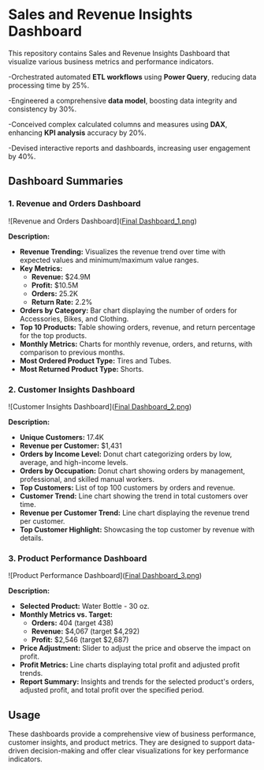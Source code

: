 # Sales and Revenue Insights Dashboard


This repository contains Sales and Revenue Insights Dashboard that visualize various business metrics and performance indicators.

-Orchestrated automated **ETL workflows** using **Power Query**, reducing data processing time by 25%.

-Engineered a comprehensive **data model**, boosting data integrity and consistency by 30%.

-Conceived complex calculated columns and measures using **DAX**, enhancing **KPI analysis** accuracy by 20%.

-Devised interactive reports and dashboards, increasing user engagement by 40%.

## Dashboard Summaries

### 1. Revenue and Orders Dashboard
![Revenue and Orders Dashboard]([Final Dashboard_1.png](https://github.com/VamshiKrishnaKatika/Sales-and-Revenue-Insights-Dashboard/blob/main/Final%20Dashboard_1.png))

**Description:**
- **Revenue Trending:** Visualizes the revenue trend over time with expected values and minimum/maximum value ranges.
- **Key Metrics:**
  - **Revenue:** $24.9M
  - **Profit:** $10.5M
  - **Orders:** 25.2K
  - **Return Rate:** 2.2%
- **Orders by Category:** Bar chart displaying the number of orders for Accessories, Bikes, and Clothing.
- **Top 10 Products:** Table showing orders, revenue, and return percentage for the top products.
- **Monthly Metrics:** Charts for monthly revenue, orders, and returns, with comparison to previous months.
- **Most Ordered Product Type:** Tires and Tubes.
- **Most Returned Product Type:** Shorts.

### 2. Customer Insights Dashboard
![Customer Insights Dashboard]([Final Dashboard_2.png](https://github.com/VamshiKrishnaKatika/Sales-and-Revenue-Insights-Dashboard/blob/main/Final%20Dashboard_2.png))

**Description:**
- **Unique Customers:** 17.4K
- **Revenue per Customer:** $1,431
- **Orders by Income Level:** Donut chart categorizing orders by low, average, and high-income levels.
- **Orders by Occupation:** Donut chart showing orders by management, professional, and skilled manual workers.
- **Top Customers:** List of top 100 customers by orders and revenue.
- **Customer Trend:** Line chart showing the trend in total customers over time.
- **Revenue per Customer Trend:** Line chart displaying the revenue trend per customer.
- **Top Customer Highlight:** Showcasing the top customer by revenue with details.

### 3. Product Performance Dashboard
![Product Performance Dashboard]([Final Dashboard_3.png](https://github.com/VamshiKrishnaKatika/Sales-and-Revenue-Insights-Dashboard/blob/main/Final%20Dashborad_3.png))

**Description:**
- **Selected Product:** Water Bottle - 30 oz.
- **Monthly Metrics vs. Target:**
  - **Orders:** 404 (target 438)
  - **Revenue:** $4,067 (target $4,292)
  - **Profit:** $2,546 (target $2,687)
- **Price Adjustment:** Slider to adjust the price and observe the impact on profit.
- **Profit Metrics:** Line charts displaying total profit and adjusted profit trends.
- **Report Summary:** Insights and trends for the selected product's orders, adjusted profit, and total profit over the specified period.

## Usage

These dashboards provide a comprehensive view of business performance, customer insights, and product metrics. They are designed to support data-driven decision-making and offer clear visualizations for key performance indicators.
